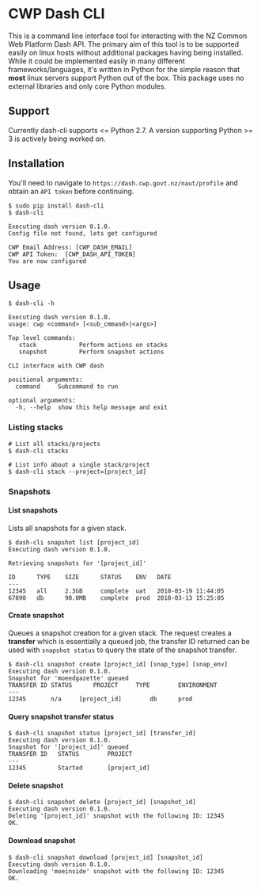 # CWP Dash CLI

This is a command line interface tool for interacting with the NZ Common Web Platform Dash API. The primary aim of this tool is to be supported easily on linux hosts without additional packages having being installed. While it could be implemented easily in many different frameworks/languages, it's written in Python for the simple reason that **most** linux servers support Python out of the box. This package uses no external libraries and only core Python modules.

## Support

Currently dash-cli supports <= Python 2.7. A version supporting Python >= 3 is actively being worked on.

## Installation

You'll need to navigate to ``https://dash.cwp.govt.nz/naut/profile`` and obtain an `API token` before continuing.

```
$ sudo pip install dash-cli
$ dash-cli

Executing dash version 0.1.0.
Config file not found, lets get configured

CWP Email Address: [CWP_DASH_EMAIL]
CWP API Token:  [CWP_DASH_API_TOKEN]
You are now configured
```

## Usage

```
$ dash-cli -h

Executing dash version 0.1.0.
usage: cwp <command> [<sub_cmmand>|<args>]

Top level commands:
   stack            Perform actions on stacks
   snapshot         Perform snapshot actions

CLI interface with CWP dash

positional arguments:
  command     Subcommand to run

optional arguments:
  -h, --help  show this help message and exit
```

### Listing stacks
```
# List all stacks/projects
$ dash-cli stacks

# List info about a single stack/project
$ dash-cli stack --project=[project_id]
```

### Snapshots

#### List snapshots

Lists all snapshots for a given stack.

```
$ dash-cli snapshot list [project_id]
Executing dash version 0.1.0.

Retrieving snapshots for '[project_id]'

ID      TYPE    SIZE      STATUS    ENV   DATE
---
12345   all     2.3GB     complete  uat   2018-03-19 11:44:05
67890   db      90.0MB    complete  prod  2018-03-13 15:25:05
```

#### Create snapshot

Queues a snapshot creation for a given stack. The request creates a **transfer** which is essentially a queued job, the transfer ID returned can be used with `snapshot status` to query the state of the snapshot transfer.

```
$ dash-cli snapshot create [project_id] [snap_type] [snap_env]
Executing dash version 0.1.0.
Snapshot for 'moeedgazette' queued
TRANSFER ID	STATUS		PROJECT		TYPE		ENVIRONMENT
---
12345		n/a		[project_id]		db		prod

```


#### Query snapshot transfer status

```
$ dash-cli snapshot status [project_id] [transfer_id]
Executing dash version 0.1.0.
Snapshot for '[project_id]' queued
TRANSFER ID	  STATUS		PROJECT
---
12345         Started		[project_id]

```


#### Delete snapshot

```
$ dash-cli snapshot delete [project_id] [snapshot_id]
Executing dash version 0.1.0.
Deleting '[project_id]' snapshot with the following ID: 12345
OK.
```

#### Download snapshot

```
$ dash-cli snapshot download [project_id] [snapshot_id]
Executing dash version 0.1.0.
Downloading 'moeinside' snapshot with the following ID: 12345
OK.

```
